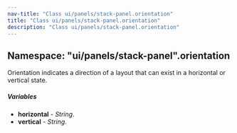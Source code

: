 ```yaml
---
nav-title: "Class ui/panels/stack-panel.orientation"
title: "Class ui/panels/stack-panel.orientation"
description: "Class ui/panels/stack-panel.orientation"
---
```

## Namespace: "ui/panels/stack-panel".orientation
Orientation indicates a direction of a layout that can exist in a horizontal or vertical state.

##### Variables
 - **horizontal** - _String_.
 - **vertical** - _String_.